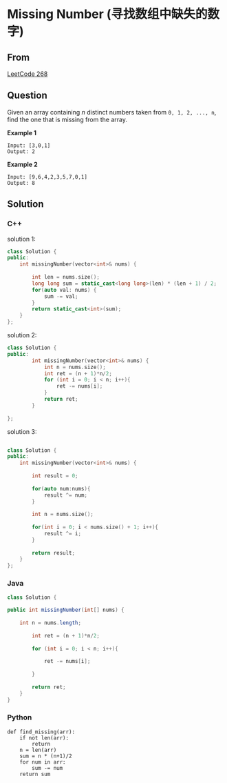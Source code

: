 # Missing Number (寻找数组中缺失的数字)



## From

[LeetCode 268](https://leetcode.com/problems/missing-number/description/)



## Question

Given an array containing *n* distinct numbers taken from `0, 1, 2, ..., n`, find the one that is missing from the array.

**Example 1**

```
Input: [3,0,1]
Output: 2

```

**Example 2**

```
Input: [9,6,4,2,3,5,7,0,1]
Output: 8
```



## Solution  

### C++



solution 1:

```c++
class Solution {
public:
    int missingNumber(vector<int>& nums) {
        
        int len = nums.size();
        long long sum = static_cast<long long>(len) * (len + 1) / 2;
        for(auto val: nums) {
            sum -= val;
        }
        return static_cast<int>(sum);
    }
};
```



solution 2:

```c++
class Solution {
public:
	    int missingNumber(vector<int>& nums) {
	        int n = nums.size();
	        int ret = (n + 1)*n/2;
	        for (int i = 0; i < n; i++){
	            ret -= nums[i];
	        }
	        return ret;
	    }
    
};
```



solution 3:

```c++

class Solution {
public:
    int missingNumber(vector<int>& nums) {
        
        int result = 0;
        
        for(auto num:nums){
            result ^= num;
        }
        
        int n = nums.size();
        
        for(int i = 0; i < nums.size() + 1; i++){
            result ^= i;
        }
        
        return result;
    }
};


```

### Java

```java
class Solution {

public int missingNumber(int[] nums) {
    
    int n = nums.length;
    
        int ret = (n + 1)*n/2;
    
        for (int i = 0; i < n; i++){
            
            ret -= nums[i];
            
        }
    
        return ret;
    }
}
```


### Python

```
def find_missing(arr):
    if not len(arr):
        return
    n = len(arr)
    sum = n * (n+1)/2
    for num in arr:
        sum -= num
    return sum
```

